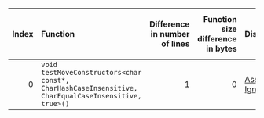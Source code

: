 |   Index | Function                                                                                            |   Difference in number of lines |   Function size difference in bytes | Disassembly                                                |   Number of lines in `assume` build |   Number of bytes in `assume` build |   Number of lines in `none` build |   Number of bytes in `none` build |
|--------:|:----------------------------------------------------------------------------------------------------|--------------------------------:|------------------------------------:|:-----------------------------------------------------------|------------------------------------:|------------------------------------:|----------------------------------:|----------------------------------:|
|       0 | `void testMoveConstructors<char const*, CharHashCaseInsensitive, CharEqualCaseInsensitive, true>()` |                               1 |                                   0 | [Assumed](0.assume.s), [Ignored](0.none.s), [Diff](0.diff) |                                3760 |                             4308720 |                              3760 |                           4308640 |